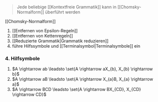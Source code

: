 > Jede beliebige [[Kontextfreie Grammatik]] kann in [[Chomsky-Normalform]] überführt werden

[[Chomsky-Normalform]]
1. [[Entfernen von Epsilon-Regeln]]
2. [[Entfernen von Kettenregeln]]
3. [[Reduzierte Grammatik|Grammatik reduzieren]]
4. führe Hilfssymbole und [[Terminalsymbol|Terminalsymbole]] ein

### 4. Hilfsymbole
1. $A \rightarrow ab \leadsto \set{A \rightarrow aX_{b}, X_{b} \rightarrow b}$
2. $A \rightarrow aB \leadsto \set{A \rightarrow X_{a}B, X_{a} \rightarrow a}$
3. $A \rightarrow BCD \leadsto \set{A \rightarrow BX_{CD}, X_{CD} \rightarrow CD}$
